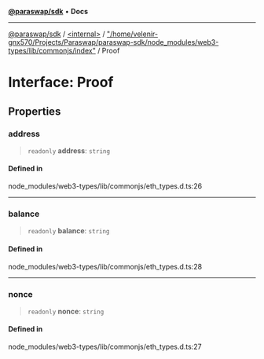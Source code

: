 [**@paraswap/sdk**](../../../../README.md) • **Docs**

***

[@paraswap/sdk](../../../../globals.md) / [\<internal\>](../../../README.md) / ["/home/velenir-gnx570/Projects/Paraswap/paraswap-sdk/node\_modules/web3-types/lib/commonjs/index"](../README.md) / Proof

# Interface: Proof

## Properties

### address

> `readonly` **address**: `string`

#### Defined in

node\_modules/web3-types/lib/commonjs/eth\_types.d.ts:26

***

### balance

> `readonly` **balance**: `string`

#### Defined in

node\_modules/web3-types/lib/commonjs/eth\_types.d.ts:28

***

### nonce

> `readonly` **nonce**: `string`

#### Defined in

node\_modules/web3-types/lib/commonjs/eth\_types.d.ts:27

